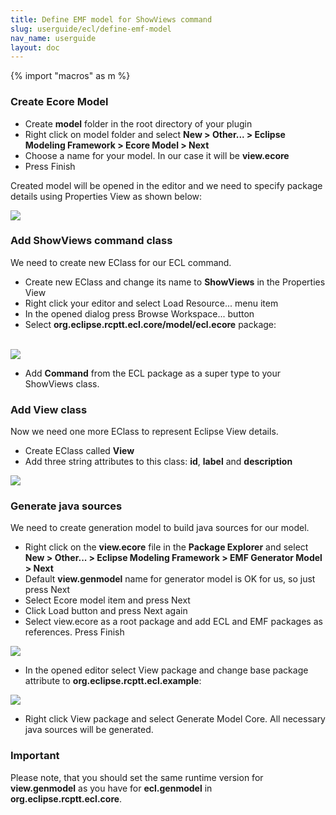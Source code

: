 ```yaml
---
title: Define EMF model for ShowViews command
slug: userguide/ecl/define-emf-model
nav_name: userguide
layout: doc
---
```

{% import "macros" as m %}

<h3>Create Ecore Model</h3>

<ul>
<li>Create <b>model</b> folder in the root directory of your plugin</li>
<li>Right click on model folder and select <b>New > Other... > Eclipse Modeling Framework > Ecore Model > Next</b></li>
<li>Choose a name for your model. In our case it will be <b>view.ecore</b></li>
<li>Press <span class="uiElement">Finish</span></li>
</ul>

Created model will be opened in the editor and we need to specify package details using Properties View as shown below:

<div class="screenshot">
  <img src="{{site.url}}/shared/img/screenshot-new-command-guide-2.png"></img>
</div>

<h3>Add ShowViews command class</h3>

We need to create new EClass for our ECL command.
<ul>
<li>Create new EClass and change its name to <b>ShowViews</b> in the Properties View</li>
<li>Right click your editor and select <span class="uiElement">Load Resource...</span> menu item</li>
<li>In the opened dialog press <span class="uiElement">Browse Workspace...</span> button</li>
<li>Select <b>org.eclipse.rcptt.ecl.core/model/ecl.ecore</b> package:</li>
</ul>
<br>

<div class="screenshot">
  <img src="{{site.url}}/shared/img/screenshot-new-command-guide-3.png"></img>
</div>
<ul>
<li>Add <b>Command</b> from the ECL package as a super type to your ShowViews class.</li>
</ul>

<h3>Add View class</h3>

Now we need one more EClass to represent Eclipse View details.
<ul>
<li>Create EClass called <b>View</b></li>
<li>Add three string attributes to this class: <b>id</b>, <b>label</b> and <b>description</b></li>
</ul>

<div class="screenshot">
  <img src="{{site.url}}/shared/img/screenshot-new-command-guide-4.png"></img>
</div>

<h3>Generate java sources</h3>

We need to create generation model to build java sources for our model.
<ul>
<li>Right click on the <b>view.ecore</b> file in the <b>Package Explorer</b> and select <b>New > Other... > Eclipse Modeling Framework > EMF Generator Model > Next</b></li>
<li>Default <b>view.genmodel</b> name for generator model is OK for us, so just press <span class="uiElement">Next</span></li>
<li>Select Ecore model item and press <span class="uiElement">Next</span></li>
<li>Click <span class="uiElement">Load</span> button and press <span class="uiElement">Next</span> again</li>
<li>Select view.ecore as a root package and add ECL and EMF packages as references. Press <span class="uiElement">Finish</span></li>
</ul>

<div class="screenshot">
  <img src="{{site.url}}/shared/img/screenshot-new-command-guide-5.png"></img>
</div>
<ul>
<li>In the opened editor select View package and change base package attribute to <b>org.eclipse.rcptt.ecl.example</b>:</li>
</ul>

<div class="screenshot">
  <img src="{{site.url}}/shared/img/screenshot-new-command-guide-6.png"></img>
</div>

<ul>
<li>Right click View package and select <span class="uiElement">Generate Model Core</span>. All necessary java sources will be generated.</li>
</ul>

<div class="panel panel-warning">
<div class="panel-heading">
    <h3 class="panel-title">Important</h3>
  </div>
  <div class="panel-body">
    Please note, that you should set the same runtime version for <b>view.genmodel</b> as you have for <b>ecl.genmodel</b> in <b>org.eclipse.rcptt.ecl.core</b>.
 </div>
</div>
